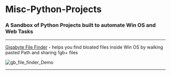 # Misc-Python-Projects
<h3>A Sandbox of Python Projects built to automate Win OS and Web Tasks</h3>

---

[Gigabyte File Finder](https://github.com/BlakeXYZ/WinWeb-Python-Projects/tree/main/Gigabyte_File_Finder) - helps you find bloated files inside Win OS by walking pasted Path and sharing 1gb+ files

![gb_file_finder_Demo](https://github.com/BlakeXYZ/WinWeb-Python-Projects/assets/37947050/506423f7-38a1-4033-a876-64afd477ff8a)

---

